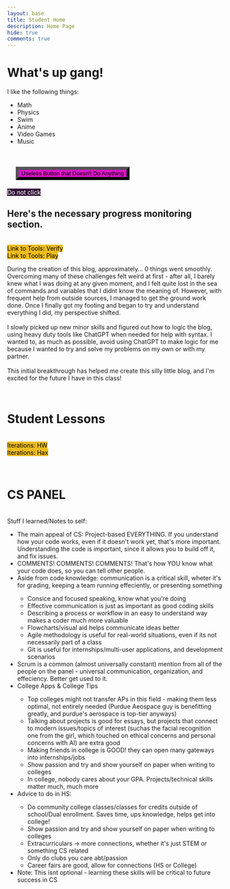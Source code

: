 ```yaml
---
layout: base
title: Student Home 
description: Home Page
hide: true
comments: true
---
```

<html>
<head>
<style>
    button{
        background-color: rgb(220, 20, 200); 
        margin: 20px;
        border-width: 7px;
        border-color: rgb(0, 0, 0)
    }
    a:link, a:visited{
     background-color: #eebc1d;
     color: black;
     border-width: 3px;
     border-color: rgb(0, 0, 0)
     padding: 5px, 5px;
     text-align: center;
     text-decoration: none;
     display: inline-block;
    }
    a:hover, a:active {
    background-color: gold;
    }
    #b{
     background-color: #341539;
     color: white;
     border-width: 3px;
     border-color: rgb(0, 0, 0)
     padding: 5px, 5px;
     text-align: center;
     text-decoration: none;
     display: inline-block;
     }
    #b:hover, #b:active {
    background-color: purple;
    }
    

</style>
</head>
<body>
    <h1> What's up gang! </h1>
        <b1> 
    I like the following things:
<ul>
            <li>Math</li>
            <li>Physics</li>
            <li>Swim</li>
            <li>Anime</li>
            <li>Video Games</li>
            <li>Music</li>
             </ul>
        </b1>
<br><button>Useless Button that Doesn't Do Anything</button>
<br><a id="b" href="https://www.youtube.com/watch?v=bv__9O5CZok" target="_blank">Do not click</a>
<h2> Here's the necessary progress monitoring section.</h2>
<b2><br><a href="https://evansvetina.github.io/CSSEproj1/devops/tools/verify" target="_blank">Link to Tools: Verify</a>
<br><a href="https://evansvetina.github.io/CSSEproj1/devops/github/pages/play" target="_blank">Link to Tools: Play</a></b2>
<br><p>During the creation of this blog, approximately... 0 things went smoothly. Overcoming many of these challenges felt weird at first - after all, I barely knew what I was doing at any given moment, and I felt quite lost in the sea of commands and variables that I didnt know the meaning of. However, with frequent help from outside sources, I managed to get the ground work done. Once I finally got my footing and began to try and understand everything I did, my perspective shifted.<br>
<br>
I slowly picked up new minor skills and figured out how to logic the blog, using heavy duty tools like ChatGPT when needed for help with syntax. I wanted to, as much as possible, avoid using ChatGPT to make logic for me because I wanted to try and solve my problems on my own or with my partner.<br>
<br>
This initial breakthrough has helped me create this silly little blog, and I'm excited for the future I have in this class!</p>
<br>
<h1>Student Lessons</h1>
<br><a href="csse/javascript/fundamentals/iteration/hw" target="_blank">Iterations: HW</a>
<br><a href="csse/javascript/fundamentals/iteration/Popcorn_Hacks" target="_blank">Iterations: Hax</a>
<br><br><br>
<h1>CS PANEL</h1>
<p><br>Stuff I learned/Notes to self:
<ul>
    <li>The main appeal of CS: Project-based EVERYTHING. If you understand how your code works, even if it doesn't work yet, that's more important. Understanding the code is important, since it allows you to build off it, and fix issues.</li>
    <li>COMMENTS! COMMENTS! COMMENTS! That's how YOU know what your code does, so you can tell other people.</li>
    <li>Aside from code knowledge: communication is a critical skill, wheter it's for grading, keeping a team running effeciently, or presenting something</li>
        <ul>
            <li>Consice and focused speaking, know what you're doing</li>
            <li>Effective communication is just as important as good coding skills</li>
            <li>Describing a process or workflow in an easy to understand way makes a coder much more valuable</li>
            <li>Flowcharts/visual aid helps communicate ideas better</li>
            <li>Agile methodology is useful for real-world situations, even if its not necessarily part of a class</li>
            <li>Git is useful for internships/multi-user applications, and development scenarios</li>
        </ul>
    <li>Scrum is a common (almost universally constant) mention from all of the people on the panel - universal communication, organization, and effeciency. Better get used to it.</li>
    <li>College Apps & College Tips</li>
        <ul>
            <li>Top colleges might not transfer APs in this field - making them less optimal, not entirely needed (Purdue Aeospace guy is benefitting greatly, and purdue's aerospace is top-tier anyways)</li>
            <li>Talking about projects is good for essays, but projects that connect to modern issues/topics of interest (suchas the facial recognition one from the girl, which touched on ethical concerns and personal concerns with AI) are extra good</li>
            <li>Making friends in college is GOOD! they can open many gateways into internships/jobs</li>
            <li>Show passion and try and show yourself on paper when writing to colleges</li>
            <li>In college, nobody cares about your GPA. Projects/technical skills matter much, much more</li>
        </ul>
    <li>Advice to do in HS:</li>
    <ul>
            <li>Do community college classes/classes for credits outside of school/Dual enrollment. Saves time, ups knowledge, helps get into college!</li>
            <li>Show passion and try and show yourself on paper when writing to colleges</li>
            <li>Extracurriculars -> more connections, whether it's just STEM or something CS related</li>
            <li>Only do clubs you care abt/passion</li>
            <li>Career fairs are good, allow for connections (HS or College)</li>
        </ul>
    <li>Note: This isnt optional - learning these skills will be critical to future success in CS</li>
<ul>
</p>




